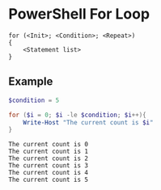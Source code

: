 # PowerShell For Loop
```
for (<Init>; <Condition>; <Repeat>)
{
    <Statement list>
}
```

## Example

```powershell
$condition = 5

for ($i = 0; $i -le $condition; $i++){
    Write-Host "The current count is $i"
}
```
```output
The current count is 0
The current count is 1
The current count is 2
The current count is 3
The current count is 4
The current count is 5
```
